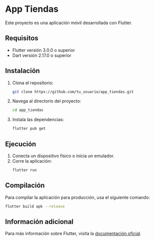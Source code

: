 
# App Tiendas

Este proyecto es una aplicación móvil desarrollada con Flutter.

## Requisitos

- Flutter versión 3.0.0 o superior
- Dart versión 2.17.0 o superior

## Instalación

1. Clona el repositorio:
    ```sh
    git clone https://github.com/tu_usuario/app_tiendas.git
    ```
2. Navega al directorio del proyecto:
    ```sh
    cd app_tiendas
    ```
3. Instala las dependencias:
    ```sh
    flutter pub get
    ```

## Ejecución

1. Conecta un dispositivo físico o inicia un emulador.
2. Corre la aplicación:
    ```sh
    flutter run
    ```

## Compilación

Para compilar la aplicación para producción, usa el siguiente comando:
```sh
flutter build apk --release
```

## Información adicional

Para más información sobre Flutter, visita la [documentación oficial](https://flutter.dev/docs).

